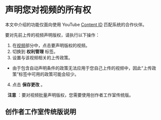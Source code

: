 # 声明您对视频的所有权

本文中介绍的功能仅面向使用 YouTube [Content ID](http://www.youtube.com/t/contentid) 匹配系统的合作伙伴。

要对先前上传的视频声明版权，请执行以下操作：

1. 在[视频](https://studio.youtube.com/channel/videos)部分中，点击要声明版权的视频。
2. 切换到 **权利管理** 标签。
3. 设置与该视频相关的上传政策。
  * 由于包含自动声明条件的政策无法应用于您自己上传的视频中，因此“上传政策”标签中可用的政策可能会较少。
4. 点击 **保存更改** 。

  **注意** ：要对视频批量声明版权，您需要使用创作者工作室传统版。

## 创作者工作室传统版说明